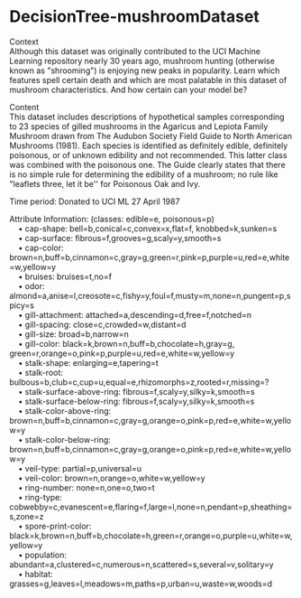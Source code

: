 # DecisionTree-mushroomDataset

Context<br />
Although this dataset was originally contributed to the UCI Machine Learning repository nearly 30 years ago, mushroom hunting (otherwise known as "shrooming") is enjoying new peaks in popularity. Learn which features spell certain death and which are most palatable in this dataset of mushroom characteristics. And how certain can your model be?

Content<br />
This dataset includes descriptions of hypothetical samples corresponding to 23 species of gilled mushrooms in the Agaricus and Lepiota Family Mushroom drawn from The Audubon Society Field Guide to North American Mushrooms (1981). Each species is identified as definitely edible, definitely poisonous, or of unknown edibility and not recommended. This latter class was combined with the poisonous one. The Guide clearly states that there is no simple rule for determining the edibility of a mushroom; no rule like "leaflets three, let it be'' for Poisonous Oak and Ivy.

Time period: Donated to UCI ML 27 April 1987

Attribute Information: (classes: edible=e, poisonous=p) <br />
&nbsp;&nbsp;&nbsp;&nbsp;• cap-shape: bell=b,conical=c,convex=x,flat=f, knobbed=k,sunken=s <br />
&nbsp;&nbsp;&nbsp;&nbsp;• cap-surface: fibrous=f,grooves=g,scaly=y,smooth=s<br />
&nbsp;&nbsp;&nbsp;&nbsp;• cap-color: brown=n,buff=b,cinnamon=c,gray=g,green=r,pink=p,purple=u,red=e,white=w,yellow=y<br />
&nbsp;&nbsp;&nbsp;&nbsp;• bruises: bruises=t,no=f<br />
&nbsp;&nbsp;&nbsp;&nbsp;• odor: almond=a,anise=l,creosote=c,fishy=y,foul=f,musty=m,none=n,pungent=p,spicy=s<br />
&nbsp;&nbsp;&nbsp;&nbsp;• gill-attachment: attached=a,descending=d,free=f,notched=n<br />
&nbsp;&nbsp;&nbsp;&nbsp;• gill-spacing: close=c,crowded=w,distant=d<br />
&nbsp;&nbsp;&nbsp;&nbsp;• gill-size: broad=b,narrow=n<br />
&nbsp;&nbsp;&nbsp;&nbsp;• gill-color: black=k,brown=n,buff=b,chocolate=h,gray=g, green=r,orange=o,pink=p,purple=u,red=e,white=w,yellow=y<br />
&nbsp;&nbsp;&nbsp;&nbsp;• stalk-shape: enlarging=e,tapering=t<br />
&nbsp;&nbsp;&nbsp;&nbsp;• stalk-root: bulbous=b,club=c,cup=u,equal=e,rhizomorphs=z,rooted=r,missing=?<br />
&nbsp;&nbsp;&nbsp;&nbsp;• stalk-surface-above-ring: fibrous=f,scaly=y,silky=k,smooth=s<br />
&nbsp;&nbsp;&nbsp;&nbsp;• stalk-surface-below-ring: fibrous=f,scaly=y,silky=k,smooth=s<br />
&nbsp;&nbsp;&nbsp;&nbsp;• stalk-color-above-ring: brown=n,buff=b,cinnamon=c,gray=g,orange=o,pink=p,red=e,white=w,yellow=y<br />
&nbsp;&nbsp;&nbsp;&nbsp;• stalk-color-below-ring: brown=n,buff=b,cinnamon=c,gray=g,orange=o,pink=p,red=e,white=w,yellow=y<br />
&nbsp;&nbsp;&nbsp;&nbsp;• veil-type: partial=p,universal=u<br />
&nbsp;&nbsp;&nbsp;&nbsp;• veil-color: brown=n,orange=o,white=w,yellow=y<br />
&nbsp;&nbsp;&nbsp;&nbsp;• ring-number: none=n,one=o,two=t<br />
&nbsp;&nbsp;&nbsp;&nbsp;• ring-type: cobwebby=c,evanescent=e,flaring=f,large=l,none=n,pendant=p,sheathing=s,zone=z<br />
&nbsp;&nbsp;&nbsp;&nbsp;• spore-print-color: black=k,brown=n,buff=b,chocolate=h,green=r,orange=o,purple=u,white=w,yellow=y<br />
&nbsp;&nbsp;&nbsp;&nbsp;• population: abundant=a,clustered=c,numerous=n,scattered=s,several=v,solitary=y<br />
&nbsp;&nbsp;&nbsp;&nbsp;• habitat: grasses=g,leaves=l,meadows=m,paths=p,urban=u,waste=w,woods=d<br />
